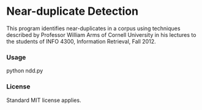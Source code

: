 # Near-duplicate Detection

This program identifies near-duplicates in a corpus using techniques described
by Professor William Arms of Cornell University in his lectures to the students
of INFO 4300, Information Retrieval, Fall 2012.

### Usage

  python ndd.py

### License

Standard MIT license applies.

